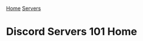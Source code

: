 [Home](discordservers101.github.io/)        [Servers](discordservers101.github.io/servers)
# Discord Servers 101 Home
